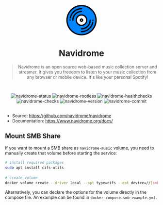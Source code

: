 <div align="center">

<img height="100px" width="100px" src="../../docs/assets/navidrome.png" />

# Navidrome

> Navidrome is an open source web-based music collection server and streamer. It gives you freedom to listen to your music collection from any browser or mobile device. It's like your personal Spotify!

<br/>

![navidrome-status]
![navidrome-rootless]
![navidrome-healthchecks]
![navidrome-checks]
![navidrome-version]
![navidrome-commit]
<br/><br/>

</div>

- Source: https://github.com/navidrome/navidrome
- Documentation: https://www.navidrome.org/docs/

## Mount SMB Share

If you want to mount a SMB share as `navidrome-music` volume, you need to manually create that volume before starting the service:

```bash
# install required packages
sudo apt install cifs-utils

# create volume
docker volume create --driver local --opt type=cifs --opt device=//[smb-server-ip]/[share-path] --opt o=username=[username],password=[password],domain=[workgroup-name] navidrome-music
```

Alternatively, you can declare the options for the volume directly in the compose file. An example can be found in `docker-compose.smb-example.yml`.

<!-- Navidrome -->

[navidrome-status]: https://img.shields.io/badge/active_(in_use)-blue?style=for-the-badge&label=status
[navidrome-rootless]: https://img.shields.io/badge/yes-blue?style=for-the-badge&label=rootless
[navidrome-healthchecks]: https://img.shields.io/badge/no-red?style=for-the-badge&label=healtchecks
[navidrome-checks]: https://img.shields.io/github/actions/workflow/status/raeffs/docker-host/apps-navidrome.yml?branch=main&event=push&style=for-the-badge&label=ci%20checks
[navidrome-version]: https://img.shields.io/github/v/release/navidrome/navidrome?style=for-the-badge
[navidrome-commit]: https://img.shields.io/github/last-commit/navidrome/navidrome?style=for-the-badge
